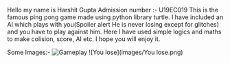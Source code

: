 Hello my name is Harshit Gupta
Admission number :- U19EC019
This is the famous ping pong game made using python library turtle. I have included an AI which plays with you(Spoiler alert He is never losing except for glitches) and you have to play against him. Here I have used simple logics and maths to make colision, score, AI etc. I hope you will enjoy it.

Some Images:-
![Gameplay](images/Gameplay.png)
![You lose](images/You lose.png)
